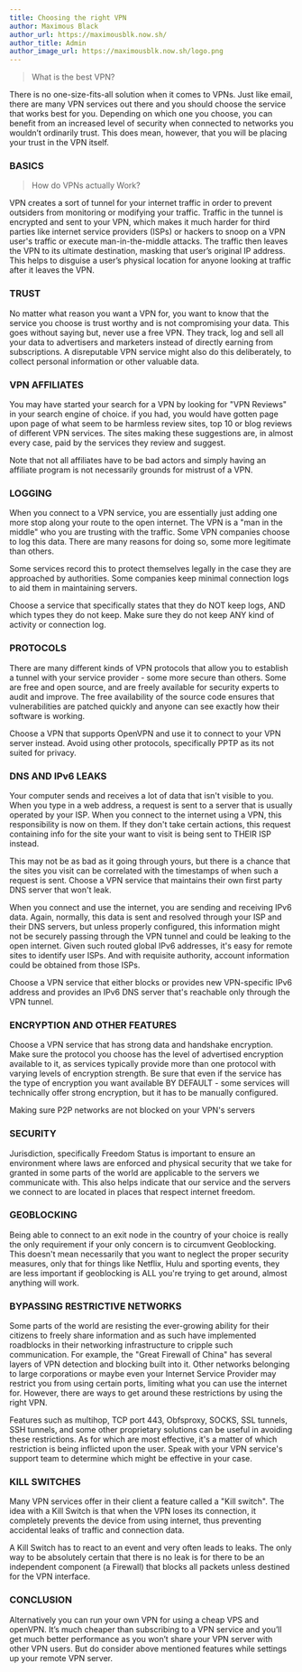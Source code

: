 ```yaml
---
title: Choosing the right VPN
author: Maximous Black
author_url: https://maximousblk.now.sh/
author_title: Admin
author_image_url: https://maximousblk.now.sh/logo.png
---
```


> What is the best VPN?

There is no one-size-fits-all solution when it comes to VPNs. Just like email, there are many VPN services out there and you should choose the service that works best for you. Depending on which one you choose, you can benefit from an increased level of security when connected to networks you wouldn’t ordinarily trust. This does mean, however, that you will be placing your trust in the VPN itself.

<!--truncate-->

### BASICS

> How do VPNs actually Work?

VPN creates a sort of tunnel for your internet traffic in order to prevent outsiders from monitoring or modifying your traffic. Traffic in the tunnel is encrypted and sent to your VPN, which makes it much harder for third parties like internet service providers (ISPs) or hackers to snoop on a VPN user's traffic or execute man-in-the-middle attacks. The traffic then leaves the VPN to its ultimate destination, masking that user’s original IP address. This helps to disguise a user’s physical location for anyone looking at traffic after it leaves the VPN.

### TRUST

No matter what reason you want a VPN for, you want to know that the service you choose is trust worthy and is not compromising your data. This goes without saying but, never use a free VPN. They track, log and sell all your data to advertisers and marketers instead of directly earning from subscriptions. A disreputable VPN service might also do this deliberately, to collect personal information or other valuable data.

### VPN AFFILIATES

You may have started your search for a VPN by looking for "VPN Reviews" in your search engine of choice. if you had, you would have gotten page upon page of what seem to be harmless review sites, top 10 or blog reviews of different VPN services. The sites making these suggestions are, in almost every case, paid by the services they review and suggest.

Note that not all affiliates have to be bad actors and simply having an affiliate program is not necessarily grounds for mistrust of a VPN.

### LOGGING

When you connect to a VPN service, you are essentially just adding one more stop along your route to the open internet. The VPN is a "man in the middle" who you are trusting with the traffic. Some VPN companies choose to log this data. There are many reasons for doing so, some more legitimate than others.

Some services record this to protect themselves legally in the case they are approached by authorities. Some companies keep minimal connection logs to aid them in maintaining servers.

Choose a service that specifically states that they do NOT keep logs, AND which types they do not keep. Make sure they do not keep ANY kind of activity or connection log.

### PROTOCOLS

There are many different kinds of VPN protocols that allow you to establish a tunnel with your service provider - some more secure than others. Some are free and open source, and are freely available for security experts to audit and improve. The free availability of the source code ensures that vulnerabilities are patched quickly and anyone can see exactly how their software is working.

Choose a VPN that supports OpenVPN and use it to connect to your VPN server instead. Avoid using other protocols, specifically PPTP as its not suited for privacy.

### DNS AND IPv6 LEAKS

Your computer sends and receives a lot of data that isn't visible to you. When you type in a web address, a request is sent to a server that is usually operated by your ISP. When you connect to the internet using a VPN, this responsibility is now on them. If they don't take certain actions, this request containing info for the site your want to visit is being sent to THEIR ISP instead.

This may not be as bad as it going through yours, but there is a chance that the sites you visit can be correlated with the timestamps of when such a request is sent. Choose a VPN service that maintains their own first party DNS server that won't leak.

When you connect and use the internet, you are sending and receiving IPv6 data. Again, normally, this data is sent and resolved through your ISP and their DNS servers, but unless properly configured, this information might not be securely passing through the VPN tunnel and could be leaking to the open internet. Given such routed global IPv6 addresses, it's easy for remote sites to identify user ISPs. And with requisite authority, account information could be obtained from those ISPs.

Choose a VPN service that either blocks or provides new VPN-specific IPv6 address and provides an IPv6 DNS server that's reachable only through the VPN tunnel.

### ENCRYPTION AND OTHER FEATURES

Choose a VPN service that has strong data and handshake encryption. Make sure the protocol you choose has the level of advertised encryption available to it, as services typically provide more than one protocol with varying levels of encryption strength. Be sure that even if the service has the type of encryption you want available BY DEFAULT - some services will technically offer strong encryption, but it has to be manually configured.

Making sure P2P networks are not blocked on your VPN's servers

### SECURITY

Jurisdiction, specifically Freedom Status is important to ensure an environment where laws are enforced and physical security that we take for granted in some parts of the world are applicable to the servers we communicate with. This also helps indicate that our service and the servers we connect to are located in places that respect internet freedom.

### GEOBLOCKING

Being able to connect to an exit node in the country of your choice is really the only requirement if your only concern is to circumvent Geoblocking. This doesn't mean necessarily that you want to neglect the proper security measures, only that for things like Netflix, Hulu and sporting events, they are less important if geoblocking is ALL you're trying to get around, almost anything will work.

### BYPASSING RESTRICTIVE NETWORKS

Some parts of the world are resisting the ever-growing ability for their citizens to freely share information and as such have implemented roadblocks in their networking infrastructure to cripple such communication. For example, the "Great Firewall of China" has several layers of VPN detection and blocking built into it. Other networks belonging to large corporations or maybe even your Internet Service Provider may restrict you from using certain ports, limiting what you can use the internet for. However, there are ways to get around these restrictions by using the right VPN.

Features such as multihop, TCP port 443, Obfsproxy, SOCKS, SSL tunnels, SSH tunnels, and some other proprietary solutions can be useful in avoiding these restrictions. As for which are most effective, it's a matter of which restriction is being inflicted upon the user. Speak with your VPN service's support team to determine which might be effective in your case.

### KILL SWITCHES

Many VPN services offer in their client a feature called a "Kill switch". The idea with a Kill Switch is that when the VPN loses its connection, it completely prevents the device from using internet, thus preventing accidental leaks of traffic and connection data.

A Kill Switch has to react to an event and very often leads to leaks. The only way to be absolutely certain that there is no leak is for there to be an independent component (a Firewall) that blocks all packets unless destined for the VPN interface.

### CONCLUSION

Alternatively you can run your own VPN for using a cheap VPS and openVPN. It’s much cheaper than subscribing to a VPN service and you’ll get much better performance as you won’t share your VPN server with other VPN users. But do consider above mentioned features while settings up your remote VPN server.
